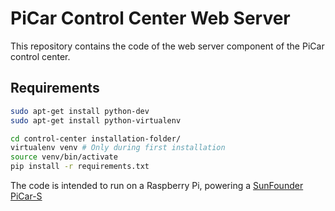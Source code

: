 # PiCar Control Center Web Server

This repository contains the code of the web server component of the PiCar control center.

## Requirements
  ```bash
  sudo apt-get install python-dev
  sudo apt-get install python-virtualenv

  cd control-center installation-folder/
  virtualenv venv # Only during first installation
  source venv/bin/activate
  pip install -r requirements.txt
  ```

The code is intended to run on a Raspberry Pi, powering a [SunFounder PiCar-S](https://www.sunfounder.com/robotic-drone/smartcar/picar-s/picar-s-kit.html)
